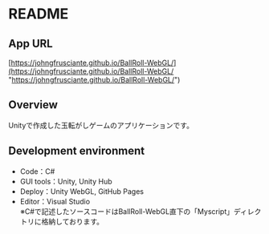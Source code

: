 # README

## App URL
[https://johngfrusciante.github.io/BallRoll-WebGL/](https://johngfrusciante.github.io/BallRoll-WebGL/ "https://johngfrusciante.github.io/BallRoll-WebGL/")  

## Overview
Unityで作成した玉転がしゲームのアプリケーションです。  

## Development environment
- Code：C#
- GUI tools：Unity, Unity Hub
- Deploy：Unity WebGL, GitHub Pages
- Editor：Visual Studio  
※C#で記述したソースコードはBallRoll-WebGL直下の「Myscript」ディレクトリに格納しております。
